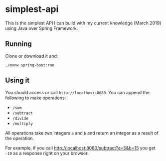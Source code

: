 # simplest-api
This is the simplest API I can build with my current knowledge (March 2019) using Java over Spring Framework.

## Running
Clone or download it and:
```
./mvnw spring-boot:run
```

## Using it
You should access or call `http://localhost:8080`. You can append the following to make operations:

* `/sum`
* `/subtract`
* `/divide`
* `/multiply`

All operations take two integers `a` and `b` and return an integer as a result of the operation.

For example, if you call [http://localhost:8080/subtract?a=5&b=15](http://localhost:8080/subtract?a=5&b=15) you get `-10` as a response right on your browser.

